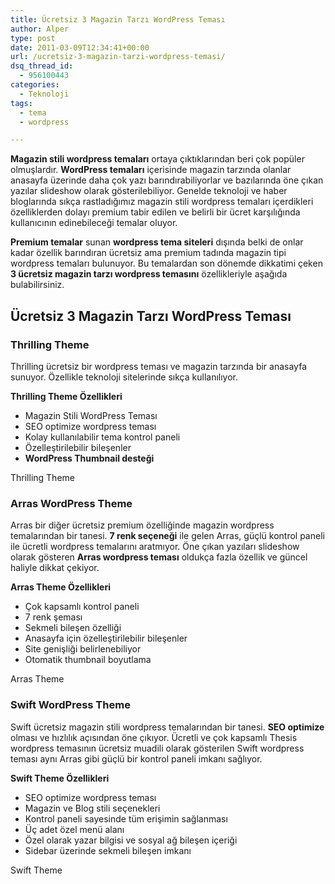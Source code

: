```yaml
---
title: Ücretsiz 3 Magazin Tarzı WordPress Teması
author: Alper
type: post
date: 2011-03-09T12:34:41+00:00
url: /ucretsiz-3-magazin-tarzi-wordpress-temasi/
dsq_thread_id:
  - 956100443
categories:
  - Teknoloji
tags:
  - tema
  - wordpress

---
```

**Magazin stili wordpress temaları** ortaya çıktıklarından beri çok popüler olmuşlardır. **WordPress temaları** içerisinde magazin tarzında olanlar anasayfa üzerinde daha çok yazı barındırabiliyorlar ve bazılarında öne çıkan yazılar slideshow olarak gösterilebiliyor. Genelde teknoloji ve haber bloglarında sıkça rastladığımız magazin stili wordpress temaları içerdikleri özelliklerden dolayı premium tabir edilen ve belirli bir ücret karşılığında kullanıcının edinebileceği temalar oluyor.

**Premium temalar** sunan **wordpress tema siteleri** dışında belki de onlar kadar özellik barındıran ücretsiz ama premium tadında magazin tipi wordpress temaları bulunuyor. Bu temalardan son dönemde dikkatimi çeken **3 ücretsiz magazin tarzı wordpress temasını** özellikleriyle aşağıda bulabilirsiniz.

## Ücretsiz 3 Magazin Tarzı WordPress Teması

### Thrilling Theme

Thrilling ücretsiz bir wordpress teması ve magazin tarzında bir anasayfa sunuyor. Özellikle teknoloji sitelerinde sıkça kullanılıyor.

**Thrilling Theme Özellikleri**

  * Magazin Stili WordPress Teması
  * SEO optimize wordpress teması
  * Kolay kullanılabilir tema kontrol paneli
  * Özelleştirilebilir bileşenler
  * **WordPress Thumbnail desteği**

Thrilling Theme

### Arras WordPress Theme

Arras bir diğer ücretsiz premium özelliğinde magazin wordpress temalarından bir tanesi. **7 renk seçeneği** ile gelen Arras, güçlü kontrol paneli ile ücretli wordpress temalarını aratmıyor. Öne çıkan yazıları slideshow olarak gösteren **Arras wordpress teması** oldukça fazla özellik ve güncel haliyle dikkat çekiyor.

**Arras Theme Özellikleri**

  * Çok kapsamlı kontrol paneli
  * 7 renk şeması
  * Sekmeli bileşen özelliği
  * Anasayfa için özelleştirilebilir bileşenler
  * Site genişliği belirlenebiliyor
  * Otomatik thumbnail boyutlama

Arras Theme

### Swift WordPress Theme

Swift ücretsiz magazin stili wordpress temalarından bir tanesi. **SEO optimize** olması ve hızlılık açısından öne çıkıyor. Ücretli ve çok kapsamlı Thesis wordpress temasının ücretsiz muadili olarak gösterilen Swift wordpress teması aynı Arras gibi güçlü bir kontrol paneli imkanı sağlıyor.

**Swift Theme Özellikleri**

  * SEO optimize wordpress teması
  * Magazin ve Blog stili seçenekleri
  * Kontrol paneli sayesinde tüm erişimin sağlanması
  * Üç adet özel menü alanı
  * Özel olarak yazar bilgisi ve sosyal ağ bileşen içeriği
  * Sidebar üzerinde sekmeli bileşen imkanı

Swift Theme